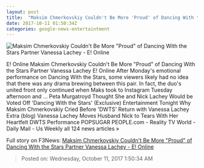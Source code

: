 ```yaml
---
layout: post
title:  "Maksim Chmerkovskiy Couldn't Be More 'Proud' of Dancing With the Stars Partner Vanessa Lachey - E! Online"
date: 2017-10-11 01:50:34Z
categories: google-news-entertaintment
---
```


![Maksim Chmerkovskiy Couldn't Be More "Proud" of Dancing With the Stars Partner Vanessa Lachey - E! Online](http://akns-images.eonline.com/eol_images/Entire_Site/2017910/rs_600x600-171010182612-600-vanessa-lachey-maskim-dwts.jpg?downsize=450:*&crop=450:350;left,top)

E! Online Maksim Chmerkovskiy Couldn't Be More "Proud" of Dancing With the Stars Partner Vanessa Lachey E! Online After Monday's emotional performance on Dancing With the Stars, some viewers likely had no idea that there was any drama brewing between this pair. In fact, the duo's united front only continued when Maks took to Instagram Tuesday afternoon and ... Peta Murgatroyd Thought She and Nick Lachey Would be Voted Off 'Dancing With the Stars' (Exclusive) Entertainment Tonight Why Maksim Chmerkovskiy Cried Before 'DWTS' Return with Vanessa Lachey Extra (blog) Vanessa Lachey Moves Husband Nick to Tears With Her Heartfelt DWTS Performance POPSUGAR PEOPLE.com - Reality TV World - Daily Mail - Us Weekly all 124 news articles »


Full story on F3News: [Maksim Chmerkovskiy Couldn't Be More "Proud" of Dancing With the Stars Partner Vanessa Lachey - E! Online](http://www.f3nws.com/n/dZ4yzG)

> Posted on: Wednesday, October 11, 2017 1:50:34 AM
